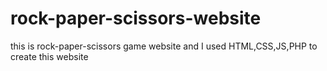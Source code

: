 # rock-paper-scissors-website
this is rock-paper-scissors game website and I used HTML,CSS,JS,PHP to create this website
